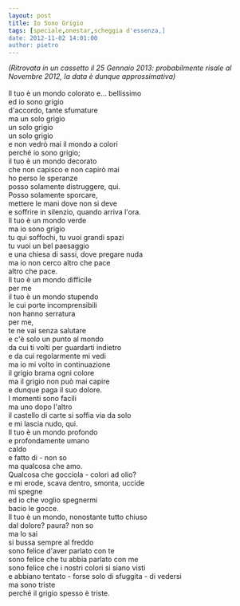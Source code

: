 ```yaml
---
layout: post
title: Io Sono Grigio
tags: [speciale,onestar,scheggia d'essenza,]
date: 2012-11-02 14:01:00
author: pietro
---
```

<i>(Ritrovata in un cassetto il 25 Gennaio 2013: probabilmente risale al Novembre 2012, la data è dunque approssimativa)</i><br/><i><br/></i>Il tuo è un mondo colorato e... bellissimo<br/>ed io sono grigio<br/>d'accordo, tante sfumature<br/>ma un solo grigio<br/>un solo grigio<br/>un solo grigio<br/>e non vedrò mai il mondo a colori<br/>perché io sono grigio;<br/>il tuo è un mondo decorato<br/>che non capisco e non capirò mai<br/>ho perso le speranze<br/>posso solamente distruggere, qui.<br/>Posso solamente sporcare,<br/>mettere le mani dove non si deve<br/>e soffrire in silenzio, quando arriva l'ora.<br/>Il tuo è un mondo verde<br/>ma io sono grigio<br/>tu qui soffochi, tu vuoi grandi spazi<br/>tu vuoi un bel paesaggio<br/>e una chiesa di sassi, dove pregare nuda<br/>ma io non cerco altro che pace<br/>altro che pace.<br/>Il tuo è un mondo difficile<br/>per me<br/>il tuo è un mondo stupendo<br/>le cui porte incomprensibili<br/>non hanno serratura<br/>per me,<br/>te ne vai senza salutare<br/>e c'è solo un punto al mondo<br/>da cui ti volti per guardarti indietro<br/>e da cui regolarmente mi vedi<br/>ma io mi volto in continuazione<br/>il grigio brama ogni colore<br/>ma il grigio non può mai capire<br/>e dunque paga il suo dolore.<br/>I momenti sono facili<br/>ma uno dopo l'altro<br/>il castello di carte si soffia via da solo<br/>e mi lascia nudo, qui.<br/>Il tuo è un mondo profondo<br/>e profondamente umano<br/>caldo<br/>e fatto di - non so<br/>ma qualcosa che amo.<br/>Qualcosa che gocciola - colori ad olio?<br/>e mi erode, scava dentro, smonta, uccide<br/>mi spegne<br/>ed io che voglio spegnermi<br/>bacio le gocce.<br/>Il tuo è un mondo, nonostante tutto chiuso<br/>dal dolore? paura? non so<br/>ma lo sai<br/>si bussa sempre al freddo<br/>sono felice d'aver parlato con te<br/>sono felice che tu abbia parlato con me<br/>sono felice che i nostri colori si siano visti<br/>e abbiano tentato - forse solo di sfuggita - di vedersi<br/>ma sono triste<br/>perché il grigio spesso è triste.
